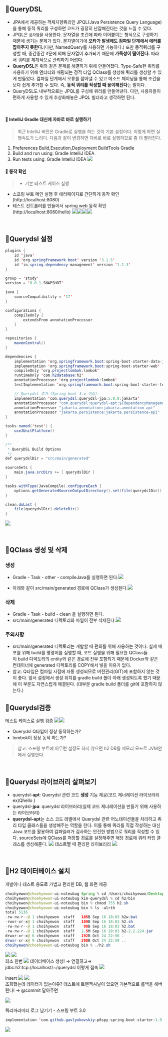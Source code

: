 ## 📍QueryDSL

- JPA에서 제공하는 객체지향쿼리인 JPQL(Java Persistence Query Language)을 통해 동적 쿼리를 구성하면 코드가 굉장히 난잡해진다는 것을 느낄 수 있다.
- JPQL은 `문자열`을 사용한다. 문자열을 조건에 따라 이어붙이는 형식으로 구성하기 때문에 생기는 문제가 있다. 문자열이기에 **오타가 발생해도 컴파일 단계에서 에러를 잡아주지 못한다.**(다만, NamedQuery를 사용하면 가능하다.) 또한 동적쿼리를 구성할 때, 중간중간 if문에 의해 문자열이 추가되기 때문에 **가독성이 떨어진다.** 따라서 쿼리를 체계적으로 관리하기 어렵다.
- **QueryDSL**은 위와 같은 문제를 해결하기 위해 만들어졌다. Type-Safe한 쿼리를 사용하기 위해 엔티티와 매핑되는 정적 타입 QClass를 생성해 쿼리를 생성할 수 있게 만들었다. 컴파일 단계에서 오류를 잡아낼 수 있고 메소드 체이닝을 통해 조건을 보다 쉽게 추가할 수 있다. 즉, **동적 쿼리를 작성할 때 용이해진다**는 말이다.
- QueryDSL도 내부적으로는 JPQL를 구성해 쿼리를 만들어낸다. 다만, 사용자들이 편하게 사용할 수 있게 추상화해놓은 JPQL 빌더라고 생각하면 된다.

<br>


#### 📌 IntelliJ Gradle 대신에 자바로 바로 실행하기
> 최근 IntelliJ 버전은 Gradle로 실행을 하는 것이 기본 설정이다. 이렇게 하면 실행속도가 느리다. 다음과 같이 변경하면 자바로 바로 실행하므로 좀 더 빨라진다.
1. Preferences Build,Execution,Deployment BuildTools Gradle
2. Build and run using: Gradle IntelliJ IDEA
3. Run tests using: Gradle IntelliJ IDEA
   ![](https://velog.velcdn.com/images/hyewon0218/post/12bc54d6-3bb1-4825-b6e9-7373b0d23b5e/image.jpeg)


#### 📌 동작 확인
> - 기본 테스트 케이스 실행
- 스프링 부트 메인 실행 후 에러페이지로 간단하게 동작 확인(http://localhost:8080)
- 테스트 컨트롤러를 만들어서 spring web 동작 확인(http://localhost:8080/hello)
  ![](https://velog.velcdn.com/images/hyewon0218/post/06c90607-4160-4ea1-9d52-ffa7a1ec10e2/image.jpeg)![](https://velog.velcdn.com/images/hyewon0218/post/3b4a3980-0550-4770-9a3e-b2bbe26e1580/image.jpeg)![](https://velog.velcdn.com/images/hyewon0218/post/73f31cf3-63c4-4aa0-853a-1e13e846a922/image.jpeg)![](https://velog.velcdn.com/images/hyewon0218/post/32a6b26e-ceb7-47b7-977c-6101553a59f8/image.jpeg)

<br>


## 📍Querydsl 설정

```java
plugins {
    id 'java'
    id 'org.springframework.boot' version '3.1.5'
    id 'io.spring.dependency-management' version '1.1.3'
}

group = 'study'
version = '0.0.1-SNAPSHOT'

java {
    sourceCompatibility = '17'
}

configurations {
    compileOnly {
        extendsFrom annotationProcessor
    }
}

repositories {
    mavenCentral()
}

dependencies {
    implementation 'org.springframework.boot:spring-boot-starter-data-jpa'
    implementation 'org.springframework.boot:spring-boot-starter-web'
    compileOnly 'org.projectlombok:lombok'
    runtimeOnly 'com.h2database:h2'
    annotationProcessor 'org.projectlombok:lombok'
    testImplementation 'org.springframework.boot:spring-boot-starter-test'

    // Querydsl 추가 (Spring boot 3.x 이상)
    implementation 'com.querydsl:querydsl-jpa:5.0.0:jakarta'
    annotationProcessor "com.querydsl:querydsl-apt:${dependencyManagement.importedProperties['querydsl.version']}:jakarta"
    annotationProcessor "jakarta.annotation:jakarta.annotation-api"
    annotationProcessor "jakarta.persistence:jakarta.persistence-api"
}

tasks.named('test') {
    useJUnitPlatform()
}

/**
 * QueryDSL Build Options
 */
def querydslDir = "src/main/generated"

sourceSets {
    main.java.srcDirs += [ querydslDir ]
}

tasks.withType(JavaCompile).configureEach {
    options.getGeneratedSourceOutputDirectory().set(file(querydslDir))
}

clean.doLast {
    file(querydslDir).deleteDir()
}
```

![](https://velog.velcdn.com/images/hyewon0218/post/6d4136a6-a56f-4b11-8cb4-74f53ceee110/image.jpeg)




<br>

## 📍QClass 생성 및 삭제
### 생성
- Gradle - Task - other - compileJava를 실행하면 된다.![](https://velog.velcdn.com/images/hyewon0218/post/979f2d7c-3e01-45b6-a43b-8bb9114a0572/image.jpeg)

- 아래와 같이 src/main/generated 경로에 QClass가 생성된다.![](https://velog.velcdn.com/images/hyewon0218/post/62b66ddd-4ead-48ef-b504-33edb935e38b/image.jpeg)

### 삭제
- Gradle - Task - build - clean 을 실행하면 된다.
- src/main/generated 디렉토리와 파일이 전부 삭제된다.![](https://velog.velcdn.com/images/hyewon0218/post/5105c953-6081-4c6a-b43d-7973d1cba041/image.jpeg)


### 주의사항

- src/main/generated 디렉토리는 개발할 때 편의를 위해 사용하는 것이다. 실제 배포를 위해 build를 명령어를 실행할 때, 코드 실행을 위해 필요한 QClass들이 build 디렉토리의 entity와 같은 경로에 전부 포함되기 때문에 Docker와 같은 컨테이너에 generated 디렉토리를 COPY해서 넣을 이유가 없다.
- 참고: Q타입은 컴파일 시점에 자동 생성되므로 버전관리(GIT)에 포함하지 않는 것이 좋다. 앞서 설정에서 생성 위치를 gradle build 폴더 아래 생성되도록 했기 때문에 이 부분도 자연스럽게 해결된다. (대부분 gradle build 폴더를 git에 포함하지 않는다.)

## 📍Querydsl검증
테스트 케이스로 실행 검증
![](https://velog.velcdn.com/images/hyewon0218/post/f12ab700-5b72-4a55-a987-a77487fc167e/image.jpeg)![](https://velog.velcdn.com/images/hyewon0218/post/adefd3ff-4dcc-4916-9d3d-d6ca2e88024c/image.jpeg)

- Querydsl Q타입이 정상 동작하는가?
- lombok이 정상 동작 하는가?
> 참고: 스프링 부트에 아무런 설정도 하지 않으면 h2 DB를 메모리 모드로 JVM안에서 실행한다.

<br>

## 📍**Querydsl 라이브러리 살펴보기**

- querydsl-**apt**: Querydsl 관련 코드 **생성** 기능 제공(코드 제너레이션  라이브러리 ex)Qhello )
- querydsl-**jpa**: querydsl 라이브러리(실제 코드 제너레이션을 만들기 위해 사용하는 라이브러리)
- **querydsl-apt**는 소스 코드 레벨에서 Querydsl 관련 어노테이션들을 처리하고 쿼리 타입 클래스들을 생성해주는 역할을 한다. 이를 통해 쿼리를 직접 작성하는 대신 Java 코드를 활용하여 컴파일러가 검사하는 안전한 방법으로 쿼리를 작성할 수 있다. sourceSets에 QClass를 저장할 경로를 설정해주면 해당 경로에 쿼리 타입 클래스를 생성해준다.
  ![](https://velog.velcdn.com/images/hyewon0218/post/bdcc2087-6d89-4bbc-b2af-206a0818ef76/image.jpeg)
  테스트짤 때 편리한 라이브러리
  ![](https://velog.velcdn.com/images/hyewon0218/post/33a3527e-3e78-45df-aa3b-eceba79f62e8/image.jpeg)

<br>

## 📍H2 데이터베이스 설치

개발이나 테스트 용도로 가볍고 편리한 DB, 웹 화면 제공
```java
choihyewon@choehyewon-ui-noteubug Spring % cd /Users/choihyewon/Desktop/개발/Backend_Spring/Spring/kim-querydsl
choihyewon@choehyewon-ui-noteubug kim-querydsl % cd h2/bin
choihyewon@choehyewon-ui-noteubug bin % chmod 755 h2.sh
choihyewon@choehyewon-ui-noteubug bin % ls -alrth
total 5136
-rw-rw-r--@ 1 choihyewon  staff   105B Sep 16 18:03 h2w.bat
-rwxr-xr-x@ 1 choihyewon  staff   109B Sep 16 18:03 h2.sh
-rw-rw-r--@ 1 choihyewon  staff    98B Sep 16 18:03 h2.bat
-rw-rw-r--@ 1 choihyewon  staff   2.5M Sep 16 18:03 h2-2.2.224.jar
drwxr-xr-x@ 6 choihyewon  staff   192B Oct 24 22:56 .
drwxr-xr-x@ 9 choihyewon  staff   288B Oct 24 22:59 ..
choihyewon@choehyewon-ui-noteubug bin % ./h2.sh
```
![](https://velog.velcdn.com/images/hyewon0218/post/7de0a668-db72-4e0f-a456-63e1fa9b410c/image.jpeg)
![](https://velog.velcdn.com/images/hyewon0218/post/21029990-f90e-4957-9147-743650b17a90/image.jpeg)
<br>최소 한번
![](https://velog.velcdn.com/images/hyewon0218/post/c2ceba17-7496-46d3-a83d-adb571d13310/image.jpeg)
데이터베이스 생성! → 연결끊고→ jdbc:h2:tcp://localhost/~/querydsl 이렇게 접속
![](https://velog.velcdn.com/images/hyewon0218/post/8e32a4e1-2541-4ecc-b457-8bef8d385613/image.jpeg)

insert
![](https://velog.velcdn.com/images/hyewon0218/post/c5f975a7-a453-4747-a0c0-8dc9c79e6d6a/image.jpeg)
![](https://velog.velcdn.com/images/hyewon0218/post/9a06bca9-601c-44fd-be30-854f2e76ddb9/image.jpeg)
<br>조회했는데 데이터가 없는이유? 테스트에 트랜잭셔널이 있으면 기본적으로 롤백을 해버린다! → @commit 달아주면

![](https://velog.velcdn.com/images/hyewon0218/post/ffdda9ba-34a0-4f98-a14f-a0aa70dbe196/image.jpeg)

쿼리파라미터 로그 남기기 - 스프링 부트 3.0
```java
implementation 'com.github.gavlyukovskiy:p6spy-spring-boot-starter:1.9.0'
```

![](https://velog.velcdn.com/images/hyewon0218/post/ffd2622e-2c37-4791-9188-ddcbe869447f/image.jpeg)
